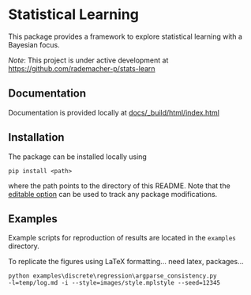 # Statistical Learning
This package provides a framework to explore statistical learning with a Bayesian focus.

*Note*: This project is under active development at https://github.com/rademacher-p/stats-learn

## Documentation
Documentation is provided locally at [docs/_build/html/index.html](docs/_build/html/index.html)

## Installation
The package can be installed locally using
```
pip install <path>
```
where the path points to the directory of this README. Note that the
[editable option](https://pip.pypa.io/en/stable/cli/pip_install/) can be used to track any package modifications.

## Examples
Example scripts for reproduction of results are located in the `examples` directory.

To replicate the figures using LaTeX formatting... need latex, packages...

```
python examples\discrete\regression\argparse_consistency.py
-l=temp/log.md -i --style=images/style.mplstyle --seed=12345
```